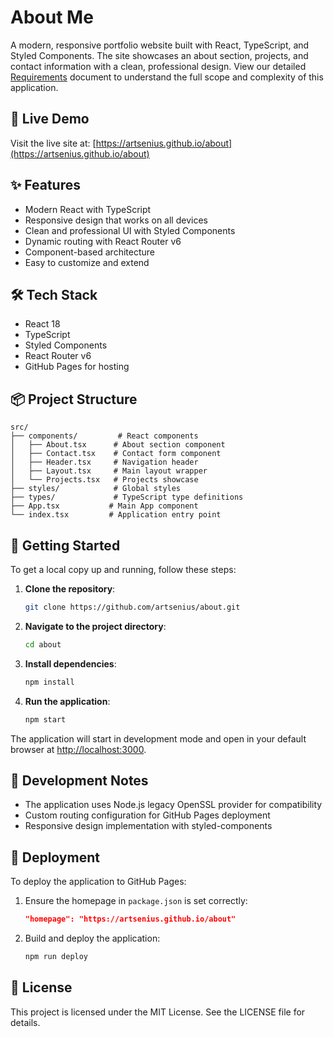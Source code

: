 # About Me

A modern, responsive portfolio website built with React, TypeScript, and Styled Components. The site showcases an about section, projects, and contact information with a clean, professional design. View our detailed [Requirements](./Requirements.md) document to understand the full scope and complexity of this application.

## 🚀 Live Demo

Visit the live site at: [https://artsenius.github.io/about](https://artsenius.github.io/about)

## ✨ Features

- Modern React with TypeScript
- Responsive design that works on all devices
- Clean and professional UI with Styled Components
- Dynamic routing with React Router v6
- Component-based architecture
- Easy to customize and extend

## 🛠 Tech Stack

- React 18
- TypeScript
- Styled Components
- React Router v6
- GitHub Pages for hosting

## 📦 Project Structure

```
src/
├── components/         # React components
│   ├── About.tsx      # About section component
│   ├── Contact.tsx    # Contact form component
│   ├── Header.tsx     # Navigation header
│   ├── Layout.tsx     # Main layout wrapper
│   └── Projects.tsx   # Projects showcase
├── styles/            # Global styles
├── types/             # TypeScript type definitions
├── App.tsx           # Main App component
└── index.tsx         # Application entry point
```

## 🚀 Getting Started

To get a local copy up and running, follow these steps:

1. **Clone the repository**:
   ```bash
   git clone https://github.com/artsenius/about.git
   ```

2. **Navigate to the project directory**:
   ```bash
   cd about
   ```

3. **Install dependencies**:
   ```bash
   npm install
   ```

4. **Run the application**:
   ```bash
   npm start
   ```

The application will start in development mode and open in your default browser at [http://localhost:3000](http://localhost:3000).

## 📝 Development Notes

- The application uses Node.js legacy OpenSSL provider for compatibility
- Custom routing configuration for GitHub Pages deployment
- Responsive design implementation with styled-components

## 🚀 Deployment

To deploy the application to GitHub Pages:

1. Ensure the homepage in `package.json` is set correctly:
   ```json
   "homepage": "https://artsenius.github.io/about"
   ```

2. Build and deploy the application:
   ```bash
   npm run deploy
   ```

## 📄 License

This project is licensed under the MIT License. See the LICENSE file for details.